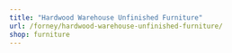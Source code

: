 ```yaml
---
title: "Hardwood Warehouse Unfinished Furniture"
url: /forney/hardwood-warehouse-unfinished-furniture/
shop: furniture
---
```

